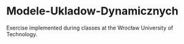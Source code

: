 # Modele-Ukladow-Dynamicznych
Exercise implemented during classes at the Wrocław University of Technology.
